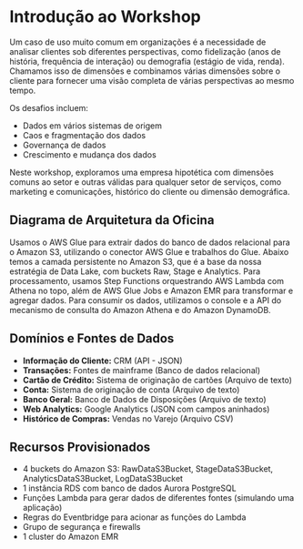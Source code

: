 # Introdução ao Workshop

Um caso de uso muito comum em organizações é a necessidade de analisar clientes sob diferentes perspectivas, como fidelização (anos de história, frequência de interação) ou demografia (estágio de vida, renda). Chamamos isso de dimensões e combinamos várias dimensões sobre o cliente para fornecer uma visão completa de várias perspectivas ao mesmo tempo.

Os desafios incluem:
- Dados em vários sistemas de origem
- Caos e fragmentação dos dados
- Governança de dados
- Crescimento e mudança dos dados

  

Neste workshop, exploramos uma empresa hipotética com dimensões comuns ao setor e outras válidas para qualquer setor de serviços, como marketing e comunicações, histórico do cliente ou dimensão demográfica.

## Diagrama de Arquitetura da Oficina

Usamos o AWS Glue para extrair dados do banco de dados relacional para o Amazon S3, utilizando o conector AWS Glue e trabalhos do Glue. Abaixo temos a camada persistente no Amazon S3, que é a base da nossa estratégia de Data Lake, com buckets Raw, Stage e Analytics. Para processamento, usamos Step Functions orquestrando AWS Lambda com Athena no topo, além de AWS Glue Jobs e Amazon EMR para transformar e agregar dados. Para consumir os dados, utilizamos o console e a API do mecanismo de consulta do Amazon Athena e do Amazon DynamoDB.

## Domínios e Fontes de Dados

- **Informação do Cliente:** CRM (API - JSON)
- **Transações:** Fontes de mainframe (Banco de dados relacional)
- **Cartão de Crédito:** Sistema de originação de cartões (Arquivo de texto)
- **Conta:** Sistema de originação de conta (Arquivo de texto)
- **Banco Geral:** Banco de Dados de Disposições (Arquivo de texto)
- **Web Analytics:** Google Analytics (JSON com campos aninhados)
- **Histórico de Compras:** Vendas no Varejo (Arquivo CSV)

## Recursos Provisionados

- 4 buckets do Amazon S3: RawDataS3Bucket, StageDataS3Bucket, AnalyticsDataS3Bucket, LogDataS3Bucket
- 1 instância RDS com banco de dados Aurora PostgreSQL
- Funções Lambda para gerar dados de diferentes fontes (simulando uma aplicação)
- Regras do Eventbridge para acionar as funções do Lambda
- Grupo de segurança e firewalls
- 1 cluster do Amazon EMR
